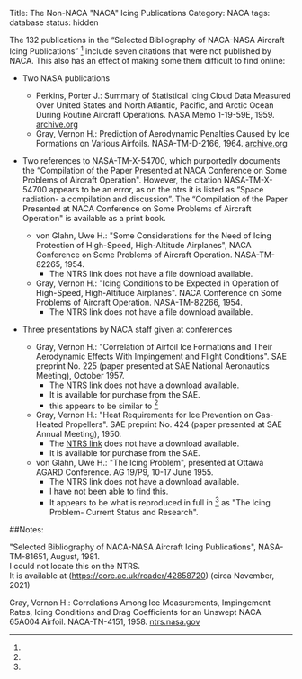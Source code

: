 Title: The Non-NACA "NACA" Icing Publications
Category: NACA
tags: database
status: hidden


The 132 publications in the “Selected Bibliography of NACA-NASA Aircraft Icing Publications” [^1] 
include seven citations that were not published by NACA. 
This also has an effect of making some them difficult to find online:  

- Two NASA publications
    - Perkins, Porter J.: Summary of Statistical Icing Cloud Data Measured Over United States and North Atlantic, Pacific, and Arctic Ocean During Routine Aircraft Operations. NASA Memo 1-19-59E, 1959.  [archive.org](https://archive.org/details/nasa_techdoc_19810068860/page/n9/mode/2up)  
    - Gray, Vernon H.: Prediction of Aerodynamic Penalties Caused by Ice Formations on Various Airfoils. NASA-TM-D-2166, 1964. [archive.org](https://archive.org/details/nasa_techdoc_19810068590)

- Two references to NASA-TM-X-54700, which purportedly documents the “Compilation of the Paper Presented at NACA Conference on Some Problems of Aircraft Operation".  However, the citation NASA-TM-X-54700 appears to be an error, as on the ntrs it is listed as “Space radiation- a compilation and discussion”. The “Compilation of the Paper Presented at NACA Conference on Some Problems of Aircraft Operation" is available as a print book.  
    - von Glahn, Uwe H.: "Some Considerations for the Need of Icing Protection of High-Speed, High-Altitude Airplanes", NACA Conference on Some Problems of Aircraft Operation. NASA-TM-82265, 1954.  
        - The NTRS link does not have a file download available.  
    - Gray, Vernon H.: "Icing Conditions to be Expected in Operation of High-Speed, High-Altitude Airplanes". NACA Conference on Some Problems of Aircraft Operation. NASA-TM-82266, 1954.  
        - The NTRS link does not have a file download available.  
        
- Three presentations by NACA staff given at conferences  
    - Gray, Vernon H.: "Correlation of Airfoil Ice Formations and Their Aerodynamic Effects With Impingement and Flight Conditions". SAE preprint No. 225 (paper presented at SAE National Aeronautics Meeting), October 1957.  
        - The NTRS link does not have a download available.  
        - It is available for purchase from the SAE.   
        - this appears to be similar to [^2]  
    - Gray, Vernon H.: "Heat Requirements for Ice Prevention on Gas-Heated Propellers". SAE preprint No. 424 (paper presented at SAE Annual Meeting), 1950.  
        - The [NTRS link](https://ntrs.nasa.gov/citations/19810068634) does not have a download available.  
        - It is available for purchase from the SAE.  
    - von Glahn, Uwe H.: "The Icing Problem", presented at Ottawa AGARD Conference. AG 19/P9, 10-17 June 1955.  
        - The NTRS link does not have a download available.  
        - I have not been able to find this.  
        - It appears to be what is reproduced in full in [^1] as "The Icing Problem- Current Status and Research".  
        
##Notes:
[^1]: 
"Selected Bibliography of NACA-NASA Aircraft Icing Publications", NASA-TM-81651, August, 1981.  
I could not locate this on the NTRS.  
It is available at (https://core.ac.uk/reader/42858720) (circa November, 2021)
[^2]:
Gray, Vernon H.: Correlations Among Ice Measurements, Impingement Rates, Icing Conditions and Drag Coefficients for an Unswept NACA 65A004 Airfoil. NACA-TN-4151, 1958. [ntrs.nasa.gov](https://ntrs.nasa.gov/citations/19810068588)

